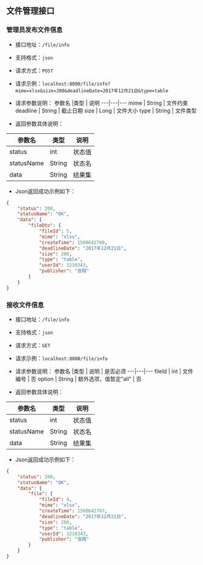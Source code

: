 ## 文件管理接口

### 管理员发布文件信息
- 接口地址：`/file/info`
- 支持格式：`json`
- 请求方式：`POST`
- 请求示例：`localhost:8080/file/info?mime=xlsx&size=200&deadlineDate=2017年12月21日&type=table`

- 请求参数说明：
参数名 |类型 | 说明
---|---|---
mime | String | 文件约束
deadline | String | 截止日期
size | Long | 文件大小
type | String | 文件类型

- 返回参数具体说明：

参数名 |类型 | 说明
---|---|---
status | int |状态值
statusName | String | 状态名
data | String | 结果集

- Json返回成功示例如下：
```json
{
    "status": 200,
    "statusName": "OK",
    "data": {
        "fileDto": {
            "fileId": 5,
            "mime": "xlsx",
            "createTime": 1500642700,
            "deadlineDate": "2017年12月21日",
            "size": 200,
            "type": "table",
            "userId": 3210343,
            "publisher": "张翔"
        }
    }
}
```


### 接收文件信息
- 接口地址：`/file/info`
- 支持格式：`json`
- 请求方式：`GET`
- 请求示例：`localhost:8080/file/info`

- 请求参数说明：
参数名 |类型 | 说明 | 是否必须
---|---|---
fileId | int | 文件编号 | 否
option | String | 额外选项，值暂定"all" | 否

- 返回参数具体说明：

参数名 |类型 | 说明
---|---|---
status | int |状态值
statusName | String | 状态名
data | String | 结果集

- Json返回成功示例如下：
```json
{
    "status": 200,
    "statusName": "OK",
    "data": {
        "file": {
            "fileId": 4,
            "mime": "xlsx",
            "createTime": 1500642767,
            "deadlineDate": "2017年12月21日",
            "size": 200,
            "type": "table",
            "userId": 3210343,
            "publisher": "张翔"
        }
    }
}
```